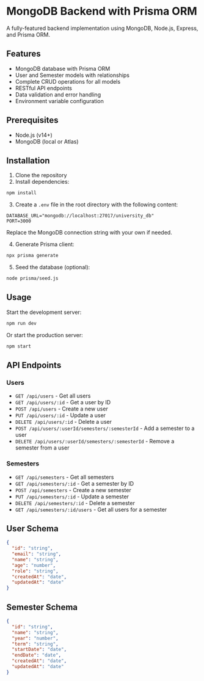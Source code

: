 # MongoDB Backend with Prisma ORM

A fully-featured backend implementation using MongoDB, Node.js, Express, and Prisma ORM.

## Features

- MongoDB database with Prisma ORM
- User and Semester models with relationships
- Complete CRUD operations for all models
- RESTful API endpoints
- Data validation and error handling
- Environment variable configuration

## Prerequisites

- Node.js (v14+)
- MongoDB (local or Atlas)

## Installation

1. Clone the repository
2. Install dependencies:

```bash
npm install
```

3. Create a `.env` file in the root directory with the following content:

```
DATABASE_URL="mongodb://localhost:27017/university_db"
PORT=3000
```

Replace the MongoDB connection string with your own if needed.

4. Generate Prisma client:

```bash
npx prisma generate
```

5. Seed the database (optional):

```bash
node prisma/seed.js
```

## Usage

Start the development server:

```bash
npm run dev
```

Or start the production server:

```bash
npm start
```

## API Endpoints

### Users

- `GET /api/users` - Get all users
- `GET /api/users/:id` - Get a user by ID
- `POST /api/users` - Create a new user
- `PUT /api/users/:id` - Update a user
- `DELETE /api/users/:id` - Delete a user
- `POST /api/users/:userId/semesters/:semesterId` - Add a semester to a user
- `DELETE /api/users/:userId/semesters/:semesterId` - Remove a semester from a user

### Semesters

- `GET /api/semesters` - Get all semesters
- `GET /api/semesters/:id` - Get a semester by ID
- `POST /api/semesters` - Create a new semester
- `PUT /api/semesters/:id` - Update a semester
- `DELETE /api/semesters/:id` - Delete a semester
- `GET /api/semesters/:id/users` - Get all users for a semester

## User Schema

```json
{
  "id": "string",
  "email": "string",
  "name": "string",
  "age": "number",
  "role": "string",
  "createdAt": "date",
  "updatedAt": "date"
}
```

## Semester Schema

```json
{
  "id": "string",
  "name": "string",
  "year": "number",
  "term": "string",
  "startDate": "date",
  "endDate": "date",
  "createdAt": "date",
  "updatedAt": "date"
}
```